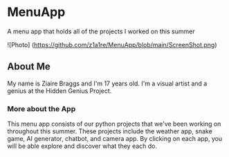 # MenuApp
 A menu app that holds all of the projects I worked on this summer

![Photo] (https://github.com/z1a1re/MenuApp/blob/main/ScreenShot.png)

## About Me
My name is Ziaire Braggs and I'm 17 years old. I'm a visual artist and a genius at the Hidden Genius Project.

### More about the App
This menu app consists of our python projects that we've been working on throughout this summer. These projects include the weather app, snake game, AI generator, chatbot, and camera app. By clicking on each app, you will be able explore and discover what they each do.

